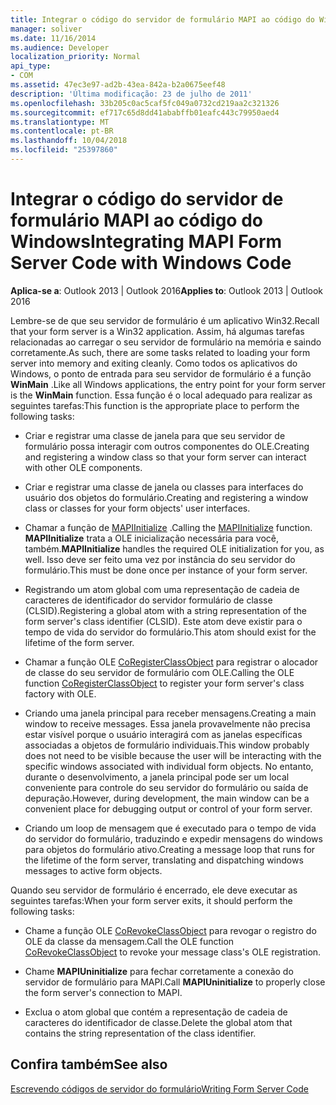 ```yaml
---
title: Integrar o código do servidor de formulário MAPI ao código do Windows
manager: soliver
ms.date: 11/16/2014
ms.audience: Developer
localization_priority: Normal
api_type:
- COM
ms.assetid: 47ec3e97-ad2b-43ea-842a-b2a0675eef48
description: 'Última modificação: 23 de julho de 2011'
ms.openlocfilehash: 33b205c0ac5caf5fc049a0732cd219aa2c321326
ms.sourcegitcommit: ef717c65d8dd41ababffb01eafc443c79950aed4
ms.translationtype: MT
ms.contentlocale: pt-BR
ms.lasthandoff: 10/04/2018
ms.locfileid: "25397860"
---
```

# <a name="integrating-mapi-form-server-code-with-windows-code"></a><span data-ttu-id="01a37-103">Integrar o código do servidor de formulário MAPI ao código do Windows</span><span class="sxs-lookup"><span data-stu-id="01a37-103">Integrating MAPI Form Server Code with Windows Code</span></span>

  
  
<span data-ttu-id="01a37-104">**Aplica-se a**: Outlook 2013 | Outlook 2016</span><span class="sxs-lookup"><span data-stu-id="01a37-104">**Applies to**: Outlook 2013 | Outlook 2016</span></span> 
  
<span data-ttu-id="01a37-105">Lembre-se de que seu servidor de formulário é um aplicativo Win32.</span><span class="sxs-lookup"><span data-stu-id="01a37-105">Recall that your form server is a Win32 application.</span></span> <span data-ttu-id="01a37-106">Assim, há algumas tarefas relacionadas ao carregar o seu servidor de formulário na memória e saindo corretamente.</span><span class="sxs-lookup"><span data-stu-id="01a37-106">As such, there are some tasks related to loading your form server into memory and exiting cleanly.</span></span> <span data-ttu-id="01a37-107">Como todos os aplicativos do Windows, o ponto de entrada para seu servidor de formulário é a função **WinMain** .</span><span class="sxs-lookup"><span data-stu-id="01a37-107">Like all Windows applications, the entry point for your form server is the **WinMain** function.</span></span> <span data-ttu-id="01a37-108">Essa função é o local adequado para realizar as seguintes tarefas:</span><span class="sxs-lookup"><span data-stu-id="01a37-108">This function is the appropriate place to perform the following tasks:</span></span> 
  
- <span data-ttu-id="01a37-109">Criar e registrar uma classe de janela para que seu servidor de formulário possa interagir com outros componentes do OLE.</span><span class="sxs-lookup"><span data-stu-id="01a37-109">Creating and registering a window class so that your form server can interact with other OLE components.</span></span>
    
- <span data-ttu-id="01a37-110">Criar e registrar uma classe de janela ou classes para interfaces do usuário dos objetos do formulário.</span><span class="sxs-lookup"><span data-stu-id="01a37-110">Creating and registering a window class or classes for your form objects' user interfaces.</span></span>
    
- <span data-ttu-id="01a37-111">Chamar a função de [MAPIInitialize](mapiinitialize.md) .</span><span class="sxs-lookup"><span data-stu-id="01a37-111">Calling the [MAPIInitialize](mapiinitialize.md) function.</span></span> <span data-ttu-id="01a37-112">**MAPIInitialize** trata a OLE inicialização necessária para você, também.</span><span class="sxs-lookup"><span data-stu-id="01a37-112">**MAPIInitialize** handles the required OLE initialization for you, as well.</span></span> <span data-ttu-id="01a37-113">Isso deve ser feito uma vez por instância do seu servidor do formulário.</span><span class="sxs-lookup"><span data-stu-id="01a37-113">This must be done once per instance of your form server.</span></span> 
    
- <span data-ttu-id="01a37-114">Registrando um atom global com uma representação de cadeia de caracteres de identificador do servidor formulário de classe (CLSID).</span><span class="sxs-lookup"><span data-stu-id="01a37-114">Registering a global atom with a string representation of the form server's class identifier (CLSID).</span></span> <span data-ttu-id="01a37-115">Este atom deve existir para o tempo de vida do servidor do formulário.</span><span class="sxs-lookup"><span data-stu-id="01a37-115">This atom should exist for the lifetime of the form server.</span></span>
    
- <span data-ttu-id="01a37-116">Chamar a função OLE [CoRegisterClassObject](https://msdn.microsoft.com/library/ms693407.aspx) para registrar o alocador de classe do seu servidor de formulário com OLE.</span><span class="sxs-lookup"><span data-stu-id="01a37-116">Calling the OLE function [CoRegisterClassObject](https://msdn.microsoft.com/library/ms693407.aspx) to register your form server's class factory with OLE.</span></span> 
    
- <span data-ttu-id="01a37-117">Criando uma janela principal para receber mensagens.</span><span class="sxs-lookup"><span data-stu-id="01a37-117">Creating a main window to receive messages.</span></span> <span data-ttu-id="01a37-118">Essa janela provavelmente não precisa estar visível porque o usuário interagirá com as janelas específicas associadas a objetos de formulário individuais.</span><span class="sxs-lookup"><span data-stu-id="01a37-118">This window probably does not need to be visible because the user will be interacting with the specific windows associated with individual form objects.</span></span> <span data-ttu-id="01a37-119">No entanto, durante o desenvolvimento, a janela principal pode ser um local conveniente para controle do seu servidor do formulário ou saída de depuração.</span><span class="sxs-lookup"><span data-stu-id="01a37-119">However, during development, the main window can be a convenient place for debugging output or control of your form server.</span></span>
    
- <span data-ttu-id="01a37-120">Criando um loop de mensagem que é executado para o tempo de vida do servidor do formulário, traduzindo e expedir mensagens do windows para objetos do formulário ativo.</span><span class="sxs-lookup"><span data-stu-id="01a37-120">Creating a message loop that runs for the lifetime of the form server, translating and dispatching windows messages to active form objects.</span></span>
    
<span data-ttu-id="01a37-121">Quando seu servidor de formulário é encerrado, ele deve executar as seguintes tarefas:</span><span class="sxs-lookup"><span data-stu-id="01a37-121">When your form server exits, it should perform the following tasks:</span></span>
  
- <span data-ttu-id="01a37-122">Chame a função OLE [CoRevokeClassObject](https://msdn.microsoft.com/library/ms688650%28VS.85%29.aspx) para revogar o registro do OLE da classe da mensagem.</span><span class="sxs-lookup"><span data-stu-id="01a37-122">Call the OLE function [CoRevokeClassObject](https://msdn.microsoft.com/library/ms688650%28VS.85%29.aspx) to revoke your message class's OLE registration.</span></span> 
    
- <span data-ttu-id="01a37-123">Chame **MAPIUninitialize** para fechar corretamente a conexão do servidor de formulário para MAPI.</span><span class="sxs-lookup"><span data-stu-id="01a37-123">Call **MAPIUninitialize** to properly close the form server's connection to MAPI.</span></span> 
    
- <span data-ttu-id="01a37-124">Exclua o atom global que contém a representação de cadeia de caracteres do identificador de classe.</span><span class="sxs-lookup"><span data-stu-id="01a37-124">Delete the global atom that contains the string representation of the class identifier.</span></span>
    
## <a name="see-also"></a><span data-ttu-id="01a37-125">Confira também</span><span class="sxs-lookup"><span data-stu-id="01a37-125">See also</span></span>



[<span data-ttu-id="01a37-126">Escrevendo códigos de servidor do formulário</span><span class="sxs-lookup"><span data-stu-id="01a37-126">Writing Form Server Code</span></span>](writing-form-server-code.md)

